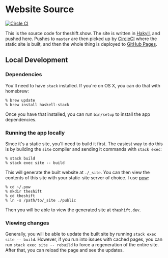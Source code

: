 # Website Source #

[![Circle CI](https://circleci.com/gh/TheShiftShow/website-source/tree/master.svg?style=svg)](https://circleci.com/gh/TheShiftShow/website-source/tree/master)

This is the source code for theshift.show. The site is written in
[Hakyll], and pushed here. Pushes to `master` are then picked up by [CircleCI]
where the static site is built, and then the whole thing is deployed to
[GitHub Pages].

[Hakyll]: http://jaspervdj.be/hakyll/
[CircleCI]: https://circleci.com/gh/TheShiftShow/website-source
[GitHub Pages]: https://github.com/TheShiftShow/TheShiftShow.github.io

## Local Development ##

### Dependencies ###

You'll need to have `stack` installed. If you're on OS X, you can do that with
homebrew:

```
% brew update
% brew install haskell-stack
```

Once you have that installed, you can run `bin/setup` to install the app
dependencies.

### Running the app locally ###

Since it's a static site, you'll need to build it first. The easiest way to do
this is by building the `site` compiler and sending it commands with `stack
exec`:

```
% stack build
% stack exec site -- build
```

This will generate the built website at `./_site`. You can then view the
contents of this site with your static-site server of choice. I use [pow]:

[pow]: http://pow.cx

```
% cd ~/.pow
% mkdir theshift
% cd theshift
% ln -s /path/to/_site ./public
```

Then you will be able to view the generated site at `theshift.dev`.

### Viewing changes ###

Generally, you will be able to update the built site by running `stack exec
site -- build`. However, if you run into issues with cached pages, you can run
`stack exec site -- rebuild` to force a regeneration of the entire site. After that,
you can reload the page and see the updates.
